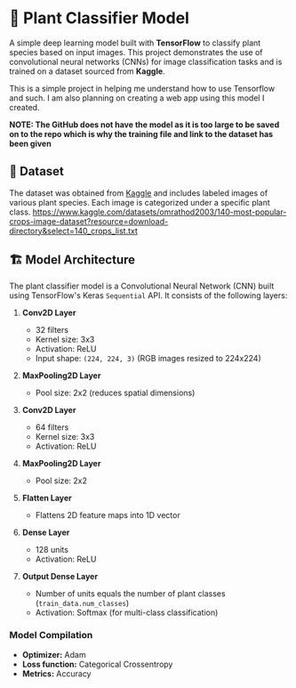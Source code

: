 # 🌿 Plant Classifier Model

A simple deep learning model built with **TensorFlow** to classify plant species based on input images. This project demonstrates the use of convolutional neural networks (CNNs) for image classification tasks and is trained on a dataset sourced from **Kaggle**.

This is a simple project in helping me understand how to use Tensorflow and such. I am also planning on creating a web app using this model I created.

**NOTE: The GitHub does not have the model as it is too large to be saved on to the repo which is why the training file and link to the dataset has been given**

## 📂 Dataset

The dataset was obtained from [Kaggle]([https://www.kaggle.com/](https://www.kaggle.com/datasets/omrathod2003/140-most-popular-crops-image-dataset?resource=download-directory&select=140_crops_list.txt)) and includes labeled images of various plant species. Each image is categorized under a specific plant class.
https://www.kaggle.com/datasets/omrathod2003/140-most-popular-crops-image-dataset?resource=download-directory&select=140_crops_list.txt

## 🏗️ Model Architecture

The plant classifier model is a Convolutional Neural Network (CNN) built using TensorFlow's Keras `Sequential` API. It consists of the following layers:

1. **Conv2D Layer**  
   - 32 filters  
   - Kernel size: 3x3  
   - Activation: ReLU  
   - Input shape: `(224, 224, 3)` (RGB images resized to 224x224)

2. **MaxPooling2D Layer**  
   - Pool size: 2x2 (reduces spatial dimensions)

3. **Conv2D Layer**  
   - 64 filters  
   - Kernel size: 3x3  
   - Activation: ReLU

4. **MaxPooling2D Layer**  
   - Pool size: 2x2

5. **Flatten Layer**  
   - Flattens 2D feature maps into 1D vector

6. **Dense Layer**  
   - 128 units  
   - Activation: ReLU

7. **Output Dense Layer**  
   - Number of units equals the number of plant classes (`train_data.num_classes`)  
   - Activation: Softmax (for multi-class classification)

### Model Compilation

- **Optimizer:** Adam  
- **Loss function:** Categorical Crossentropy  
- **Metrics:** Accuracy
